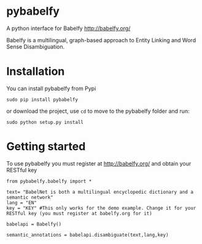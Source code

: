# pybabelfy
A python interface for Babelfy http://babelfy.org/ 

Babelfy is a multilingual, graph-based approach to Entity Linking and Word Sense Disambiguation.

# Installation

You can install pybabelfy from Pypi
```
sudo pip install pybabelfy
```
or download the project, use ```cd``` to move to the pybabelfy folder and run:
```
sudo python setup.py install
```
# Getting started
To use pybabelfy you must register at http://babelfy.org/ and obtain your RESTful key

```
from pybabelfy.babelfy import *

text= "BabelNet is both a multilingual encyclopedic dictionary and a semantic network"
lang = "EN"
key = "KEY" #This only works for the demo example. Change it for your RESTful key (you must register at babelfy.org for it)

babelapi = Babelfy()

semantic_annotations = babelapi.disambiguate(text,lang,key)
```
